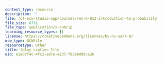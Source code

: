 ```yaml
---
content_type: resource
description: ''
file: /ol-ocw-studio-app/courses/res-6-012-introduction-to-probability-spring-2018/e1ed7f4c4fc2a07ee137fd8e0d00ca26_-0pzpXHq_io.srt
file_size: 8731
file_type: application/x-subrip
learning_resource_types: []
license: https://creativecommons.org/licenses/by-nc-sa/4.0/
ocw_type: OCWFile
resourcetype: Other
title: 3play caption file
uid: e1ed7f4c-4fc2-a07e-e137-fd8e0d00ca26
---
```

